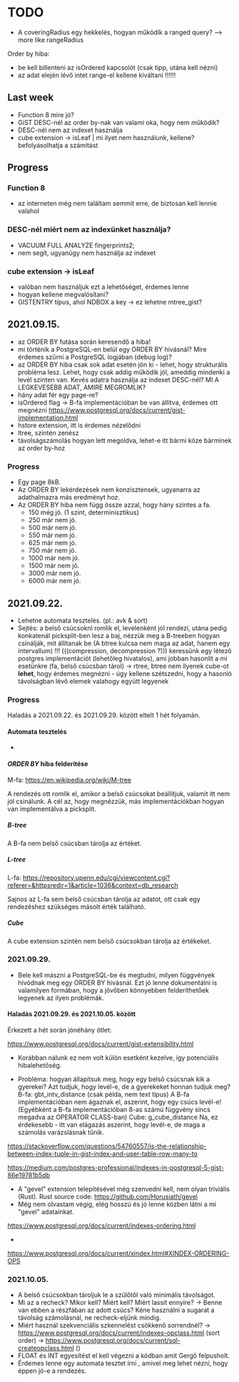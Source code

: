 # TODO

- A coveringRadius egy hekkelés, hogyan működik a ranged query? --> more like rangeRadius

Order by hiba:
- be kell billenteni az isOrdered kapcsolót (csak tipp, utána kell nézni)
- az adat elején lévő intet range-el kellene kiváltani !!!!!!

## Last week

+ Function 8 mire jó?
+ GiST DESC-nél az order by-nak van valami oka, hogy nem működik?
+ DESC-nél nem az indexet használja
+ cube extension -> isLeaf | mi ilyet nem használunk, kellene? befolyásolhatja a számítást

## Progress

### Function 8
- az interneten még nem találtam semmit erre, de biztosan kell lennie valahol

### DESC-nél miért nem az indexünket használja?
- VACUUM FULL ANALYZE fingerprints2;
- nem segít, ugyanúgy nem használja az indexet

### cube extension -> isLeaf
- valóban nem használjuk ezt a lehetőséget, érdemes lenne
- hogyan kellene megvalósítani?
- GISTENTRY típus, ahol NDBOX a key -> ez lehetne mtree_gist?

## 2021.09.15.

- az ORDER BY futása során keresendő a hiba!
- mi történik a PostgreSQL-en belül egy ORDER BY hívásnál? Mire érdemes szűrni a PostgreSQL logjában (debug log)?
- az ORDER BY hiba csak sok adat esetén jön ki - lehet, hogy strukturális probléma lesz.
  Lehet, hogy csak addig működik jól, ameddig mindenki a levél szinten van.
  Kevés adatra használja az indexet DESC-nél?
  MI A LEGKEVESEBB ADAT, AMIRE MEGROMLIK?
- hány adat fér egy page-re?
- isOrdered flag -> B-fa implementációban be van állítva, érdemes ott megnézni
  https://www.postgresql.org/docs/current/gist-implementation.html
- hstore extension, itt is érdemes nézelődni
- ltree, szintén zenész
- távolságszámolás hogyan lett megoldva, lehet-e itt bármi köze bárminek az order by-hoz

### Progress

- Egy page 8kB.
- Az ORDER BY lekérdezések nem konzisztensek, ugyanarra az adathalmazra más eredményt hoz.
- Az ORDER BY hiba nem függ össze azzal, hogy hány szintes a fa.
  -  150 még jó. (1 szint, determinisztikus)
  -  250 már nem jó.
  -  500 már nem jó.
  -  550 már nem jó.
  -  625 már nem jó.
  -  750 már nem jó.
  - 1000 már nem jó.
  - 1500 már nem jó.
  - 3000 már nem jó.
  - 6000 már nem jó.

## 2021.09.22.

- Lehetne automata tesztelés. (pl.: avk & sort)
- Sejtés: a belső csúcsoknl romlik el, levelenként jól rendezi, utána pedig konkatenál
          picksplit-ben lesz a baj, nézzük meg a B-treeben hogyan csinálják, mit állítanak be
          (A btree kulcsa nem maga az adat, hanem egy intervallum) !!!
          (((compression, decompression ?)))
          keressünk egy létező postgres implementációt (lehetőleg hivatalos), ami jobban hasonlít a mi esetünkre (fa, belső csúcsban tárol) -> rtree, btree nem ilyenek
          cube-ot **lehet**, hogy érdemes megnézni
          - úgy kellene szétszedni, hogy a hasonló távolságban lévő elemek valahogy együtt legyenek

### Progress

Haladás a 2021.09.22. és 2021.09.29. között eltelt 1 hét folyamán.

#### Automata tesztelés

-

#### _ORDER BY_ hiba felderítése

M-fa: https://en.wikipedia.org/wiki/M-tree

A rendezés ott romlik el, amikor a belső csúcsokat beállítjuk, valamit itt nem jól csinálunk.
A cél az, hogy megnézzük, más implementációkban hogyan van implementálva a picksplit.

##### B-tree

A B-fa nem belső csúcsban tárolja az értéket.

##### L-tree

L-fa: https://repository.upenn.edu/cgi/viewcontent.cgi?referer=&httpsredir=1&article=1036&context=db_research

Sajnos az L-fa sem belső csúcsban tárolja az adatot, ott csak egy rendezéshez szükséges másolt érték található.

##### Cube

A cube extension szintén nem belső csúcsokban tárolja az értékeket.

### 2021.09.29.

- Bele kell mászni a PostgreSQL-be és megtudni, milyen függvények hívódnak meg egy ORDER BY hívásnál.
  Ezt jó lenne dokumentálni is valamilyen formában, hogy a jövőben könnyebben felderíthetőek legyenek az
  ilyen problémák.

#### Haladás 2021.09.29. és 2021.10.05. között

Érkezett a hét során jónéhány ötlet:

https://www.postgresql.org/docs/current/gist-extensibility.html

- Korábban nálunk ez nem volt külön esetként kezelve, így potenciális hibalehetőség.

- Probléma: hogyan állapítsuk meg, hogy egy belső csúcsnak kik a gyerekei?
  Azt tudjuk, hogy levél-e, de a gyerekeket honnan tudjuk meg?
  B-fa: gbt_intv_distance (csak példa, nem text típus)
  A B-fa implementációban nem ágaznak el, aszerint, hogy egy csúcs levél-e!
  (Egyébként a B-fa implementációban 8-as számú függvény sincs megadva az OPERATOR CLASS-ban)
  Cube: g_cube_distance
  Na, ez érdekesebb - itt van elágazás aszerint, hogy levél-e, de maga a számolás varázslásnak tűnik.

https://stackoverflow.com/questions/54760557/is-the-relationship-between-index-tuple-in-gist-index-and-user-table-row-many-to

https://medium.com/postgres-professional/indexes-in-postgresql-5-gist-86e19781b5db

- A "gevel" extension telepítésével még szenvedni kell, nem olyan triviális (Rust).
  Rust source code: https://github.com/Horusiath/gevel
- Még nem olvastam végig, elég hosszú és jó lenne közben látni a mi "gevel" adatainkat.

https://www.postgresql.org/docs/current/indexes-ordering.html

-

https://www.postgresql.org/docs/current/xindex.html#XINDEX-ORDERING-OPS

### 2021.10.05.

- A belső csúcsokban tároljuk le a szülőtől való minimális távolságot.
- Mi az a recheck? Mikor kell? Miért kell? Miért lassít ennyire?
  -> Benne van ebben a részfában az adott csúcs? Kéne használni a sugarat a távolság számolásnál,
     ne recheck-eljünk mindig.
- Miért használ szekvenciális szkennelést csökkenő sorrendnél?
  -> https://www.postgresql.org/docs/current/indexes-opclass.html (sort order)
  -> https://www.postgresql.org/docs/current/sql-createopclass.html ()
- FLOAT és INT egyesítést el kell végezni a kódban amit Gergő felpusholt.
- Érdemes lenne egy automata tesztet írni , amivel meg lehet nézni, hogy éppen jó-e a rendezés.
